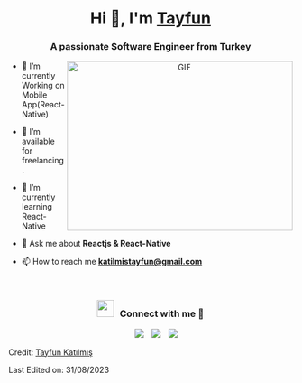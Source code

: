 <h1 align="center">Hi 👋, I'm <a href="https://100rabhcsmc.github.io/Me.io/" target="blank">
Tayfun</a></h1>
<h3 align="center">A passionate Software Engineer from Turkey </h3>

<a target="_blank" align="center">
  <img align="right" top="500" height="300" width="400" alt="GIF" src="https://media.giphy.com/media/SWoSkN6DxTszqIKEqv/giphy.gif">
</a>

- 🌱 I’m currently Working on Mobile App(React-Native)

- 🤝 I’m available for freelancing.

- 🌱 I’m currently learning React-Native

- 💬 Ask me about **Reactjs & React-Native**

- 📫 How to reach me **katilmistayfun@gmail.com**

<br/>
<h3 align="center" > <img src="https://media.giphy.com/media/iY8CRBdQXODJSCERIr/giphy.gif" width="30" height="30" style="margin-right: 10px;">Connect with me 🤝 </h3>

<p align="center">

 <div align="center"  class="icons-social" style="margin-left: 10px;">
        <a style="margin-left: 10px;"  target="_blank" href="https://www.linkedin.com/in/tayfun-katilmis-a2a833194">
			<img src="https://img.icons8.com/doodle/40/000000/linkedin--v2.png"></a>
        <a style="margin-left: 10px;" target="_blank" href="https://github.com/TayfunKatilmis">
		<img src="https://img.icons8.com/doodle/40/000000/github--v1.png"></a>
        <a style="margin-left: 10px;" target="_blank" href="https://www.instagram.com/tayfunkatilmis">
			<img src="https://img.icons8.com/doodle/40/000000/instagram-new--v2.png"></a>
      </div>

</p>

Credit: [Tayfun Katılmış](https://github.com/TayfunKatilmis)

Last Edited on: 31/08/2023
